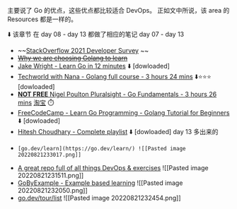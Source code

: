 主要说了 Go 的优点，这些优点都比较适合 DevOps。
正如文中所说，该 area 的 Resources 都是一样的。

⬇️ 该章节 在 day 08 - day 13 都做了相应的笔记
day 07 - day 13
- ~~[StackOverflow 2021 Developer Survey](https://insights.stackoverflow.com/survey/2021) ~~ 
- ~~[Why we are choosing Golang to learn](https://www.youtube.com/watch?v=7pLqIIAqZD4&t=9s)~~ 
- [Jake Wright - Learn Go in 12 minutes](https://www.youtube.com/watch?v=C8LgvuEBraI&t=312s) ⬇️ [dowloaded]
- [Techworld with Nana - Golang full course - 3 hours 24 mins](https://www.youtube.com/watch?v=yyUHQIec83I) ⬇️⭐⭐⭐ [dowloaded]
- [**NOT FREE** Nigel Poulton Pluralsight - Go Fundamentals - 3 hours 26 mins](https://www.pluralsight.com/courses/go-fundamentals) [淘宝](https://item.taobao.com/item.htm?spm=a230r.1.14.41.24516074JCG2cz&id=674024476681&ns=1&abbucket=19#detail) ⏱️
- [FreeCodeCamp - Learn Go Programming - Golang Tutorial for Beginners](https://www.youtube.com/watch?v=YS4e4q9oBaU&t=1025s) ⬇️ [dowloaded]
- [Hitesh Choudhary - Complete playlist](https://www.youtube.com/playlist?list=PLRAV69dS1uWSR89FRQGZ6q9BR2b44Tr9N) ⬇️ [dowloaded]
day 13 多出来的
-     [go.dev/learn](https://go.dev/learn/) ![[Pasted image 20220821233017.png]] 
- [A great repo full of all things DevOps & exercises](https://github.com/bregman-arie/devops-exercises)  ![[Pasted image 20220821231511.png]]
-   [GoByExample - Example based learning](https://gobyexample.com/) ![[Pasted image 20220821232050.png]]
-   [go.dev/tour/list](https://go.dev/tour/list) ![[Pasted image 20220821232454.png]] 